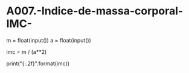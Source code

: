 # A007.-Indice-de-massa-corporal-IMC-

m = float(input())
a = float(input())

imc = m / (a**2)

print("{:.2f}".format(imc))
